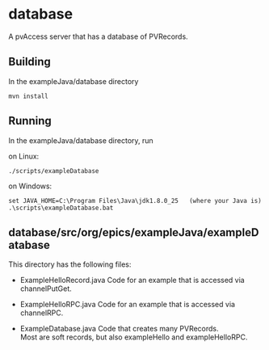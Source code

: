 # database

A pvAccess server that has a database of PVRecords.


## Building

In the exampleJava/database directory

    mvn install


## Running

In the exampleJava/database directory, run

on Linux:

    ./scripts/exampleDatabase

on Windows:

    set JAVA_HOME=C:\Program Files\Java\jdk1.8.0_25   (where your Java is)
    .\scripts\exampleDatabase.bat

## database/src/org/epics/exampleJava/exampleDatabase

This directory has the following files:

* ExampleHelloRecord.java 
Code for an example that is accessed via channelPutGet.

* ExampleHelloRPC.java
Code for an example that is accessed via channelRPC.

* ExampleDatabase.java
Code that creates many PVRecords.    
Most are soft records, but also exampleHello and exampleHelloRPC.
